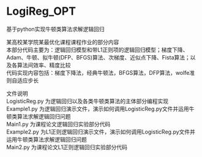 # LogiReg_OPT
基于python实现牛顿类算法求解逻辑回归  
  
某高校某学院某最优化课程课程作业的部分内容  
本部分代码主要为：逻辑回归模型和带L1正则项的逻辑回归模型；梯度下降、Adam、牛顿、拟牛顿(DFP、BFGS)算法、次梯度、近似点下降、Fista算法；以及各算法间效率、精度比较  
代码实现内容包括：梯度下降法，经典牛顿法，BFGS算法，DFP算法，wolfe准则自适应步长  
  
文件说明  
LogisticReg.py 为逻辑回归以及各类牛顿类算法的主体部分编程实现  
Example1.py 为逻辑回归演示文件，演示如何调用LogisticReg.py文件并运用牛顿类算法求解逻辑回归问题  
Main1.py 为课程论文逻辑回归实验部分代码  
Example2.py 为L1正则逻辑回归演示文件，演示如何调用LogisticReg.py文件并运用牛顿类算法求解逻辑回归问题  
Main2.py 为课程论文L1正则逻辑回归实验部分代码  
